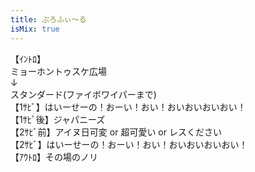 ```yaml
---
title: ぷろふぃ〜る
isMix: true
---
```


【ｲﾝﾄﾛ】<br />
ミョーホントゥスケ広場<br />
↓<br />
スタンダード(ファイボワイパーまで)<br />
【1ｻﾋﾞ】はいーせーの！おーい！おい！おいおいおいおい！<br />
【1ｻﾋﾞ後】ジャパニーズ<br />
【2ｻﾋﾞ前】アイヌ日可変 or 超可愛い or レスください<br />
【2ｻﾋﾞ】はいーせーの！おーい！おい！おいおいおいおい！<br />
【ｱｳﾄﾛ】その場のノリ<br />
